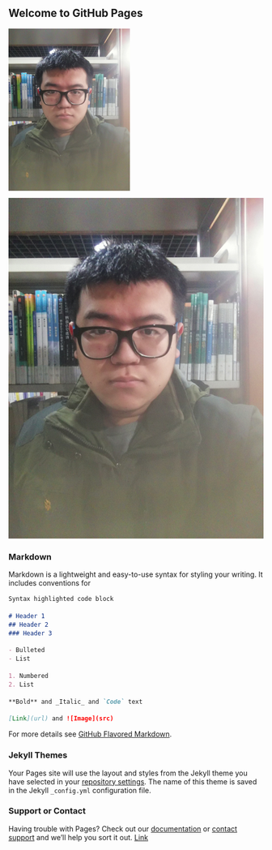 ## Welcome to GitHub Pages

<img src="https://github.com/alfredldong/picture/blob/master/mypicture.jpg" width = "240" height = "320" alt="图片名称" align=center />

![image](https://github.com/alfredldong/picture/blob/master/mypicture.jpg)

### Markdown

Markdown is a lightweight and easy-to-use syntax for styling your writing. It includes conventions for

```markdown
Syntax highlighted code block

# Header 1
## Header 2
### Header 3

- Bulleted
- List

1. Numbered
2. List

**Bold** and _Italic_ and `Code` text

[Link](url) and ![Image](src)
```

For more details see [GitHub Flavored Markdown](https://guides.github.com/features/mastering-markdown/).

### Jekyll Themes

Your Pages site will use the layout and styles from the Jekyll theme you have selected in your [repository settings](https://github.com/alfredldong/alfredldong.github.io/settings). The name of this theme is saved in the Jekyll `_config.yml` configuration file.

### Support or Contact

Having trouble with Pages? Check out our [documentation](https://help.github.com/categories/github-pages-basics/) or [contact support](https://github.com/contact) and we’ll help you sort it out.
[Link](https://alfredldong.github.io/model.html)
